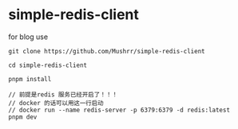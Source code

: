 # simple-redis-client
for blog use



```
git clone https://github.com/Mushrr/simple-redis-client

cd simple-redis-client

pnpm install

// 前提是redis 服务已经开启了！！！
// docker 的话可以用这一行启动
// docker run --name redis-server -p 6379:6379 -d redis:latest
pnpm dev
```
